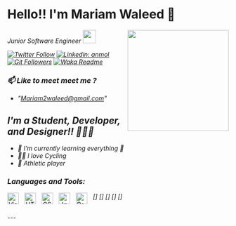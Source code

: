 # Hello!!   I'm Mariam Waleed  👋 

<img align='right' src="https://media.giphy.com/media/M9gbBd9nbDrOTu1Mqx/giphy.gif" width="230">
<p><em>Junior Software Engineer <img src="https://media.giphy.com/media/WUlplcMpOCEmTGBtBW/giphy.gif" width="30"> 

[![Twitter Follow](https://img.shields.io/twitter/follow/mariam?label=Follow)](https://twitter.com/Mariam2Waleedd?t=WqqiNOCxsip5xvfZ-zcCWQ&s=09)
[![Linkedin: anmol](https://img.shields.io/badge/-Mariam-blue?style=flat-square&logo=Linkedin&logoColor=white&link=https://www.linkedin.com/in/mariam-waleed-4476b3234/)](https://www.linkedin.com/in/mariam-waleed/)
[![Git Followers](https://img.shields.io/github/followers/Mariam2Waleed?label=Follow&style=social)](https://github.com/Mariam2waleed)
[![Waka Readme](https://wakatime.com/badge/user/f00515b3-6f91-43f4-9b54-f4c40e381c86.svg)](https://wakatime.com/@Mariam2waleed)


### 📫 Like to meet meet me ? 
- "Mariam2waleed@gmail.com" 

## I'm a Student, Developer, and Designer!! 🔭👯🥅

- 🌱 I’m currently learning everything 🤣
- 🚴🏻 I love Cycling
- 👟 Athletic player 




### Languages and Tools:

[<img align="left" alt="Visual Studio Code" width="26px" src="https://cdn.jsdelivr.net/gh/devicons/devicon/icons/vscode/vscode-original.svg" style="padding-right:10px;" />]
[<img align="left" alt="HTML5" width="26px" src="https://cdn.jsdelivr.net/gh/devicons/devicon/icons/html5/html5-original.svg" style="padding-right:10px;" />]
[<img align="left" alt="CSS3" width="26px" src="https://cdn.jsdelivr.net/gh/devicons/devicon/icons/css3/css3-original.svg" style="padding-right:10px;" />]
[<img align="left" alt="JavaScript" width="26px" src="https://cdn.jsdelivr.net/gh/devicons/devicon/icons/javascript/javascript-original.svg" style="padding-right:10px;" />]
[<img align="left" alt="React" width="26px" src="https://cdn.jsdelivr.net/gh/devicons/devicon/icons/react/react-original.svg" style="padding-right:10px;" />]

<br />
---

[twitter]: https://twitter.com/Mariam2Waleedd?t=WqqiNOCxsip5xvfZ-zcCWQ&s=09
[instagram]: https://www.instagram.com/mariam2waleed/
[linkedin]: https://www.linkedin.com/in/mariam-waleed/
